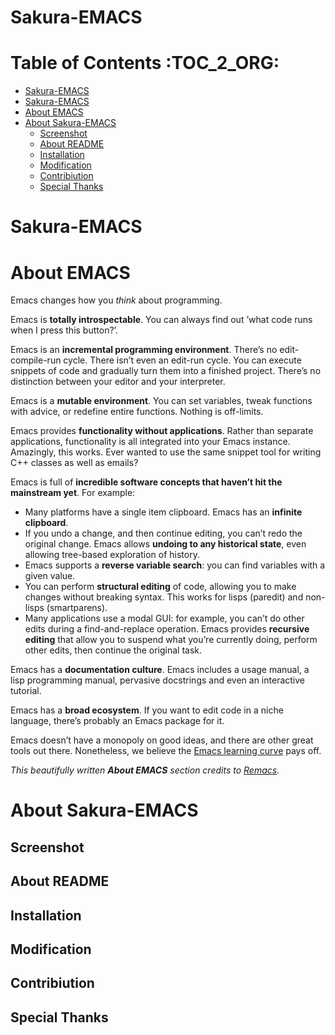 <a id="org0d3bbf6"></a>

# Sakura-EMACS


# Table of Contents     :TOC_2_ORG:

-   [Sakura-EMACS](#org0d3bbf6)
-   [Sakura-EMACS](#org0d3bbf6)
-   [About EMACS](#org521a24d)
-   [About Sakura-EMACS](#orgadbb55a)
    -   [Screenshot](#orge0bcf4d)
    -   [About README](#org6ee1e87)
    -   [Installation](#org687eccb)
    -   [Modification](#org68621e8)
    -   [Contribiution](#orgf8e6aea)
    -   [Special Thanks](#org1465107)


# Sakura-EMACS


<a id="org521a24d"></a>

# About EMACS

Emacs changes how you *think* about programming.

Emacs is **totally introspectable**. You can always find out &rsquo;what code runs when I press this button?&rsquo;.

Emacs is an **incremental programming environment**. There&rsquo;s no edit-compile-run cycle. There isn&rsquo;t even an edit-run cycle. You can execute snippets of code and gradually turn them into a finished project. There&rsquo;s no distinction between your editor and your interpreter.

Emacs is a **mutable environment**. You can set variables, tweak functions with advice, or redefine entire functions. Nothing is off-limits.

Emacs provides **functionality without applications**. Rather than separate applications, functionality is all integrated into your Emacs instance. Amazingly, this works. Ever wanted to use the same snippet tool for writing C++ classes as well as emails?

Emacs is full of **incredible software concepts that haven&rsquo;t hit the mainstream yet**. For example:

-   Many platforms have a single item clipboard. Emacs has an **infinite clipboard**.
-   If you undo a change, and then continue editing, you can&rsquo;t redo the original change. Emacs allows **undoing to any historical state**, even allowing tree-based exploration of history.
-   Emacs supports a **reverse variable search**: you can find variables with a given value.
-   You can perform **structural editing** of code, allowing you to make changes without breaking syntax. This works for lisps (paredit) and non-lisps (smartparens).
-   Many applications use a modal GUI: for example, you can&rsquo;t do other edits during a find-and-replace operation. Emacs provides **recursive editing** that allow you to suspend what you&rsquo;re currently doing, perform other edits, then continue the original task.

Emacs has a **documentation culture**. Emacs includes a usage manual, a lisp programming manual, pervasive docstrings and even an interactive tutorial.

Emacs has a **broad ecosystem**. If you want to edit code in a niche language, there&rsquo;s probably an Emacs package for it.

Emacs doesn&rsquo;t have a monopoly on good ideas, and there are other great tools out there. Nonetheless, we believe the [Emacs learning curve](https://i.stack.imgur.com/7Cu9Z.jpg) pays off.

*This beautifully written **About EMACS** section credits to [Remacs](https://github.com/remacs/remacs).*


<a id="orgadbb55a"></a>

# About Sakura-EMACS


<a id="orge0bcf4d"></a>

## Screenshot


<a id="org6ee1e87"></a>

## About README


<a id="org687eccb"></a>

## Installation


<a id="org68621e8"></a>

## Modification


<a id="orgf8e6aea"></a>

## Contribiution


<a id="org1465107"></a>

## Special Thanks
